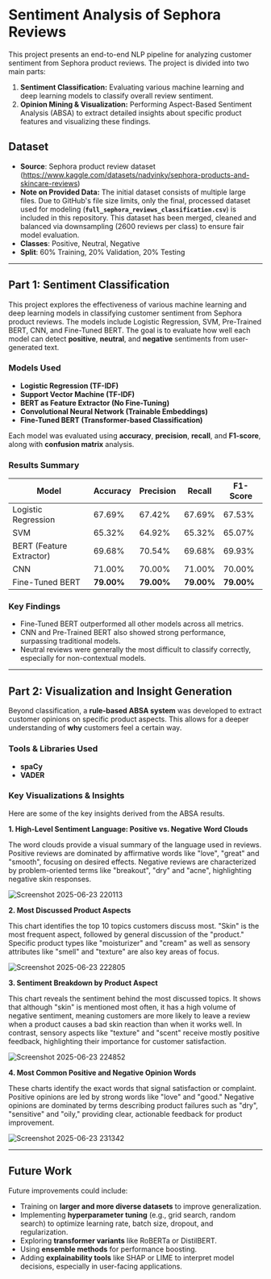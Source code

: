 # Sentiment Analysis of Sephora Reviews

This project presents an end-to-end NLP pipeline for analyzing customer sentiment from Sephora product reviews. The project is divided into two main parts:
1.  **Sentiment Classification:** Evaluating various machine learning and deep learning models to classify overall review sentiment.
2.  **Opinion Mining & Visualization:** Performing Aspect-Based Sentiment Analysis (ABSA) to extract detailed insights about specific product features and visualizing these findings.


## Dataset

- **Source**: Sephora product review dataset (https://www.kaggle.com/datasets/nadyinky/sephora-products-and-skincare-reviews)
- **Note on Provided Data:** The initial dataset consists of multiple large files. Due to GitHub's file size limits, only the final, processed dataset used for modeling (**`full_sephora_reviews_classification.csv`**) is included in this repository. This dataset has been merged, cleaned and balanced via downsampling (2600 reviews per class) to ensure fair model evaluation.  
- **Classes**: Positive, Neutral, Negative  
- **Split**: 60% Training, 20% Validation, 20% Testing

---

## Part 1: Sentiment Classification

This project explores the effectiveness of various machine learning and deep learning models in classifying customer sentiment from Sephora product reviews. The models include Logistic Regression, SVM, Pre-Trained BERT, CNN, and Fine-Tuned BERT. The goal is to evaluate how well each model can detect **positive**, **neutral**, and **negative** sentiments from user-generated text.


### Models Used

- **Logistic Regression (TF-IDF)**
- **Support Vector Machine (TF-IDF)**
- **BERT as Feature Extractor (No Fine-Tuning)**
- **Convolutional Neural Network (Trainable Embeddings)**
- **Fine-Tuned BERT (Transformer-based Classification)**

Each model was evaluated using **accuracy**, **precision**, **recall**, and **F1-score**, along with **confusion matrix** analysis.

### Results Summary

| Model                  | Accuracy | Precision | Recall | F1-Score |
|-----------------------|----------|-----------|--------|----------|
| Logistic Regression   | 67.69%   | 67.42%    | 67.69% | 67.53%   |
| SVM                   | 65.32%   | 64.92%    | 65.32% | 65.07%   |
| BERT (Feature Extractor) | 69.68% | 70.54% | 69.68% | 69.93%   |
| CNN                   | 71.00%   | 70.00%    | 71.00% | 70.00%   |
| Fine-Tuned BERT       | **79.00%** | **79.00%** | **79.00%** | **79.00%** |

### Key Findings

- Fine-Tuned BERT outperformed all other models across all metrics.
- CNN and Pre-Trained BERT also showed strong performance, surpassing traditional models.
- Neutral reviews were generally the most difficult to classify correctly, especially for non-contextual models.

---

## Part 2: Visualization and Insight Generation

Beyond classification, a **rule-based ABSA system** was developed to extract customer opinions on specific product aspects. This allows for a deeper understanding of **why** customers feel a certain way.

### Tools & Libraries Used

- **spaCy**
- **VADER**

### Key Visualizations & Insights

Here are some of the key insights derived from the ABSA results.

**1. High-Level Sentiment Language: Positive vs. Negative Word Clouds**

The word clouds provide a visual summary of the language used in reviews. Positive reviews are dominated by affirmative words like "love", "great" and "smooth", focusing on desired effects. Negative reviews are characterized by problem-oriented terms like "breakout", "dry" and "acne", highlighting negative skin responses.

![Screenshot 2025-06-23 220113](https://github.com/user-attachments/assets/8ccd2813-fe29-4b79-ac2a-ad3241c7f8e8)


**2. Most Discussed Product Aspects**

This chart identifies the top 10 topics customers discuss most. "Skin" is the most frequent aspect, followed by general discussion of the "product." Specific product types like "moisturizer" and "cream" as well as sensory attributes like "smell" and "texture" are also key areas of focus.

![Screenshot 2025-06-23 222805](https://github.com/user-attachments/assets/d0775958-d19b-4429-bb94-37c938714dd7)


**3. Sentiment Breakdown by Product Aspect**

This chart reveals the sentiment behind the most discussed topics. It shows that although "skin" is mentioned most often, it has a high volume of negative sentiment, meaning customers are more likely to leave a review when a product causes a bad skin reaction than when it works well. In contrast, sensory aspects like "texture" and "scent" receive mostly positive feedback, highlighting their importance for customer satisfaction.

![Screenshot 2025-06-23 224852](https://github.com/user-attachments/assets/9a3eecb8-7ad7-4d8e-a420-23403317edde)


**4. Most Common Positive and Negative Opinion Words**

These charts identify the exact words that signal satisfaction or complaint. Positive opinions are led by strong words like "love" and "good." Negative opinions are dominated by terms describing product failures such as "dry", "sensitive" and "oily," providing clear, actionable feedback for product improvement.

![Screenshot 2025-06-23 231342](https://github.com/user-attachments/assets/0eead03c-48cb-40cc-8587-9489f2c65eca)


---

## Future Work

Future improvements could include:
- Training on **larger and more diverse datasets** to improve generalization.
- Implementing **hyperparameter tuning** (e.g., grid search, random search) to optimize learning rate, batch size, dropout, and regularization.
- Exploring **transformer variants** like RoBERTa or DistilBERT.
- Using **ensemble methods** for performance boosting.
- Adding **explainability tools** like SHAP or LIME to interpret model decisions, especially in user-facing applications.
